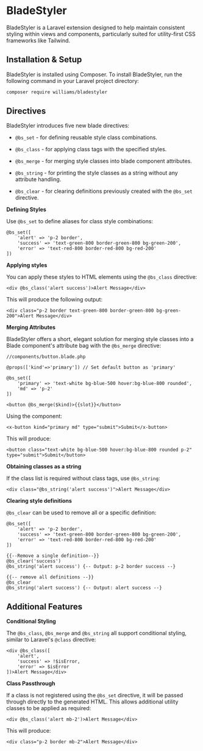 # BladeStyler

BladeStyler is a Laravel extension designed to help maintain consistent styling within views and components, particularly suited for utility-first CSS frameworks like Tailwind.

## Installation & Setup

BladeStyler is installed using Composer. To install BladeStyler, run the following command in your Laravel project directory:

```bash
composer require williams/bladestyler
```

## Directives

BladeStyler introduces five new blade directives:

- `@bs_set` - for defining reusable style class combinations.

- `@bs_class` - for applying class tags with the specified styles.

- `@bs_merge` - for merging style classes into blade component attributes.

- `@bs_string` - for printing the style classes as a string without any attribute handling.

- `@bs_clear` - for clearing definitions previously created with the `@bs_set` directive.

**Defining Styles**

Use `@bs_set` to define aliases for class style combinations:

```blade
@bs_set([
    'alert' => 'p-2 border',
    'success' => 'text-green-800 border-green-800 bg-green-200',
    'error' => 'text-red-800 border-red-800 bg-red-200'
])
```

**Applying styles**

You can apply these styles to HTML elements using the `@bs_class` directive:

```blade
<div @bs_class('alert success')>Alert Message</div>
```

This will produce the following output:

```blade
<div class="p-2 border text-green-800 border-green-800 bg-green-200">Alert Message</div>
```

**Merging Attributes**

BladeStyler offers a short, elegant solution for merging style classes  into a Blade component's attribute bag with the `@bs_merge` directive:

```blade
//components/button.blade.php

@props(['kind'=>'primary']) // Set default button as 'primary'

@bs_set([
    'primary' => 'text-white bg-blue-500 hover:bg-blue-800 rounded',
    'md' => 'p-2' 
])

<button @bs_merge($kind)>{{slot}}</button>
```

Using the component:

```blade
<x-button kind="primary md" type="submit">Submit</x-button>
```

This will produce:

```blade
<button class="text-white bg-blue-500 hover:bg-blue-800 rounded p-2" type="submit">Submit</button>
```

**Obtaining classes as a string**

If the class list is required without class tags, use `@bs_string`:

```blade
<div class="@bs_string('alert success')">Alert Message</div>
```

**Clearing style definitions**

`@bs_clear` can be used to remove all or a specific definition:

```blade
@bs_set([
    'alert' => 'p-2 border',
    'success' => 'text-green-800 border-green-800 bg-green-200',
    'error' => 'text-red-800 border-red-800 bg-red-200'
])

{{--Remove a single definition--}}
@bs_clear('success') 
@bs_string('alert success') {-- Output: p-2 border success --}

{{-- remove all definitions --}}
@bs_clear 
@bs_string('alert success') {-- Output: alert success --}

```

## Additional Features

**Conditional Styling**

The `@bs_class`, `@bs_merge` and `@bs_string` all support conditional styling, similar to Laravel's `@class` directive:

```blade
<div @bs_class([
    'alert',
    'success' => !$isError, 
    'error' => $isError
])>Alert Message</div>
```

**Class Passthrough**

If a class is not registered using the `@bs_set` directive, it will be passed through directly to the generated HTML. This allows additional utility classes to be applied as required:

```blade
<div @bs_class('alert mb-2')>Alert Message</div>
```

This will produce:

```blade
<div class="p-2 border mb-2">Alert Message</div>
```
